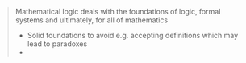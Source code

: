 > Mathematical logic deals with the foundations of logic, formal systems and ultimately, for all of mathematics
> 	- Solid foundations to avoid e.g. accepting definitions which may lead to paradoxes
> 	- 